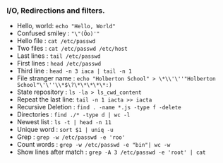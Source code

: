 ### I/O, Redirections and filters.
- Hello, world: `echo "Hello, World"`
- Confused smiley : `"\"(Ôo)'"`
- Hello file : `cat /etc/passwd`
- Two files : `cat /etc/passwd /etc/host`
- Last lines : `tail /etc/passwd`
- First lines : `head /etc/passwd`
- Third line : `head -n 3 iaca | tail -n 1`
- File stranger name : `echo "Holberton School" > \*\\'\''"Holberton School"\'\''\\*$\?\*\*\*\*\*:)`
- State repository : `ls -la > ls_cwd_content`
- Repeat the last line: `tail -n 1 iacta >> iacta`
- Recursive Deletion : `find . -name *.js -type f -delete`
- Directories : `find ./* -type d | wc -l`
- Newest list : `ls -t | head -n 11`
- Unique word : `sort $1 | uniq -u`
- Grep : `grep -w /etc/passwd -e 'roo'`
- Count words : `grep -w /etc/passwd -e "bin"| wc -w`
- Show lines after match : `grep -A 3 /etc/passwd -e 'root' | cat`
